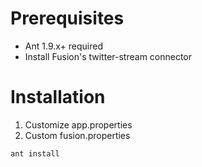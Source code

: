 Prerequisites
=============

* Ant 1.9.x+ required
* Install Fusion's twitter-stream connector

Installation
============

1. Customize app.properties
2. Custom fusion.properties

`ant install`
